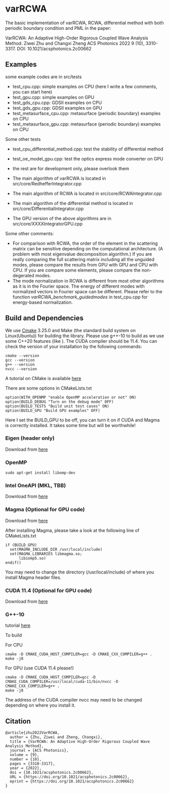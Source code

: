 # varRCWA

The basic implementation of varRCWA, RCWA, differential method with both periodic boundary condition and PML in the paper:

VarRCWA: An Adaptive High-Order Rigorous Coupled Wave Analysis Method. Ziwei Zhu and Changxi Zheng
ACS Photonics 2022 9 (10), 3310-3317. DOI: 10.1021/acsphotonics.2c00662

## Examples

some example codes are in src/tests

- test_cpu.cpp: simple examples on CPU (here I write a few comments, you can start here)
- test_gpu.cpp: simple examples on GPU
- test_gds_cpu.cpp: GDSII examples on CPU
- test_gds_gpu.cpp: GDSII examples on GPU
- test_metasurface_cpu.cpp: metasurface (periodic boundary) examples on CPU
- test_metasurface_gpu.cpp: metasurface (periodic boundary) examples on CPU

Some other tests
- test_cpu_differential_method.cpp: test the stability of differential method
- test_oe_model_gpu.cpp: test the optics express mode converter on GPU
- the rest are for development only, please overlook them

- The main algorithm of varRCWA is located in src/core/RedhefferIntegrator.cpp
- The main algorithm of RCWA is located in src/core/RCWAIntegrator.cpp
- The main algorithm of the differential method is located in src/core/DifferentialIntegrator.cpp
- The GPU version of the above algorithms are in src/core/XXXXIntegratorGPU.cpp

Some other comments:
- For comparison with RCWA, the order of the element in the scattering matrix can be sensitive depending on the computational architecture. (A problem with most eigenvalue decomposition algorithm.) If you are really comparing the full scattering matrix including all the unguided modes, please compare the results from GPU with GPU and CPU with CPU. If you are compare some elements, please compare the non-degerated modes.
- The mode normalization in RCWA is different from most other algorithms as it is in the Fourier space. The energy of different modes with normalized vectors in Fourier space can be different. Please refer to the function *varRCWA_benchmark_guidedmodes* in test_cpu.cpp for energy-based normalization.


## Build and Dependencies

We use [Cmake](https://cmake.org/download/) 3.25.0 and Make (the standard build system on Linux(Ubuntu)) for building the library. Please use g++-10 to build as we use some C++20 features (like <numbers>). The CUDA compiler should be 11.4. You can check the version of your installation by the following commands:

```
cmake --version
gcc --version
g++ --version
nvcc --version
```

A tutorial on CMake is available [here](https://cmake.org/cmake/help/latest/guide/tutorial/index.html)

There are some options in CMakeLists.txt
```
option(WITH_OPENMP "enable OpenMP acceleration or not" ON)
option(BUILD_DEBUG "Turn on the debug mode" OFF)
option(BUILD_TESTS "Build unit test cases" ON)
option(BUILD_GPU "Build GPU examples" OFF)
```

Here I set the BUILD_GPU to be off, you can turn it on if CUDA and Magma is correctly installed. It takes some time but will be worthwhile!

### Eigen (header only)

Download from [here](https://eigen.tuxfamily.org/index.php?title=Main_Page)

### OpenMP

```sudo apt-get install libomp-dev```

### Intel OneAPI (MKL, TBB)

Download from [here](https://www.intel.com/content/www/us/en/developer/tools/oneapi/base-toolkit-download.html)


### Magma (Optional for GPU code)

Download from [here](https://bitbucket.org/icl/magma/src/master/)

After installing Magma, please take a look at the following line of CMakeLists.txt
```
if (BUILD_GPU)
  set(MAGMA_INCLUDE_DIR /usr/local/include)
  set(MAGMA_LIBRARIES libmagma.so;
      libiomp5.so)
endif()
```
You may need to change the directory (/usr/local/include) of where you install Magma header files. 

### CUDA 11.4 (Optional for GPU code)

Download from [here](https://developer.nvidia.com/cuda-downloads)

### G++-10
tutorial [here](https://askubuntu.com/questions/1192955/how-to-install-g-10-on-ubuntu-18-04)


To build

For CPU
```
cmake -D CMAKE_CUDA_HOST_COMPILER=gcc -D CMAKE_CXX_COMPILER=g++ .
make -j8
```

For GPU (use CUDA 11.4 please!)

```
cmake -D CMAKE_CUDA_HOST_COMPILER=gcc -D CMAKE_CUDA_COMPILER=/usr/local/cuda-11/bin/nvcc -D CMAKE_CXX_COMPILER=g++ .
make -j8
```
The address of the CUDA compiler nvcc may need to be changed depending on where you install it. 

## Citation

```
@article{zhu2022VarRCWA,
  author = {Zhu, Ziwei and Zheng, Changxi},
  title = {VarRCWA: An Adaptive High-Order Rigorous Coupled Wave Analysis Method},
  journal = {ACS Photonics},
  volume = {9},
  number = {10},
  pages = {3310-3317},
  year = {2022},
  doi = {10.1021/acsphotonics.2c00662},
  URL = {https://doi.org/10.1021/acsphotonics.2c00662},
  eprint = {https://doi.org/10.1021/acsphotonics.2c00662}
}
```